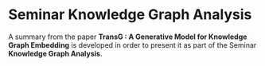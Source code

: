 # Seminar Knowledge Graph Analysis

A summary from the paper **TransG : A Generative Model for Knowledge Graph
Embedding** is developed in order to present it as part of the Seminar
**Knowledge Graph Analysis**.

